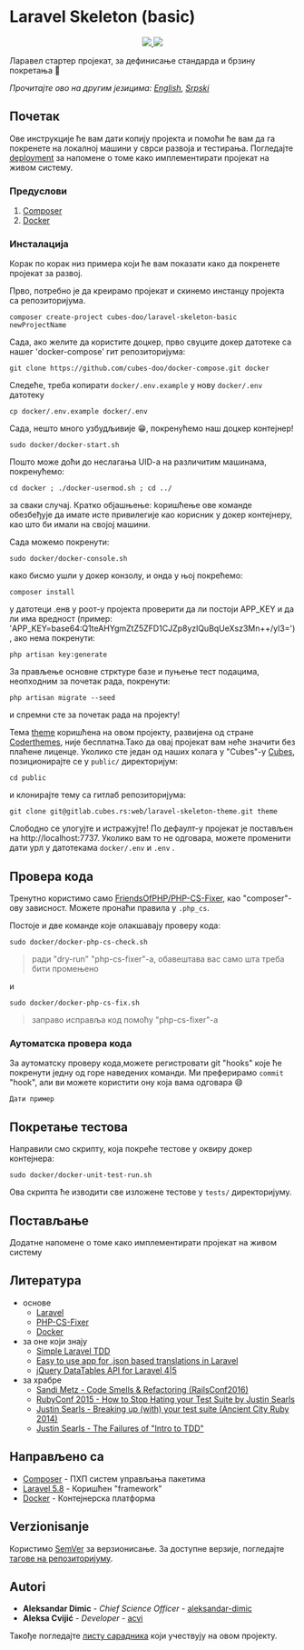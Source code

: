 # Laravel Skeleton (basic)

<p align="center">
    <a href="https://packagist.org/packages/cubes-doo/laravel-skeleton-basic" alt="Version">
      <img src="https://img.shields.io/packagist/v/cubes-doo/laravel-skeleton-basic.svg" />
   </a>
    <a href="https://packagist.org/packages/cubes-doo/laravel-skeleton-basic" alt="Downloads">
      <img src="https://img.shields.io/packagist/dm/cubes-doo/laravel-skeleton-basic.svg" />
   </a>
</p>

Ларавел стартер пројекат, за дефинисање стандарда и брзину покретања :rocket:

*Прочитајте ово на другим језицима: [English](README.md), [Srpski](README.sr-lat.md)*

## Почетак

Ове инструкције ће вам дати копију пројекта и помоћи ће вам да га покренете на локалној машини у сврси развоја и тестирања. Погледајте  [deployment](#deployment) за напомене о томе како имплементирати пројекат на живом систему.

### Предуслови

1. [Composer](https://getcomposer.org/)
1. [Docker](https://docs.docker.com/install/)

### Инсталација

Корак по корак низ примера који ће вам показати како да покренете пројекат за развој.

Прво, потребно је да креирамо пројекат и скинемо инстанцу пројекта са репозиторијума.

```
composer create-project cubes-doo/laravel-skeleton-basic newProjectName
```

Сада, ако желите да користите доцкер, прво свуците докер датотеке са нашег 'docker-compose' гит репозиторијума:

```
git clone https://github.com/cubes-doo/docker-compose.git docker
```

Следеће, треба копирати `docker/.env.example` у нову `docker/.env` датотеку

```
cp docker/.env.example docker/.env
```

Сада, нешто много узбудљивије :grin:, покренућемо наш доцкер контејнер!

```
sudo docker/docker-start.sh
```

Пошто може доћи до неслагања UID-a на различитим машинама, покренућемо:

```
cd docker ; ./docker-usermod.sh ; cd ../
```

за сваки случај. Кратко објашњење: kоришћење ове команде обезбеђује да имате исте привилегије као корисник у докер контејнеру, као што би имали на својој машини.

Сада можемо покренути:

```
sudo docker/docker-console.sh
```

како бисмо ушли у докер конзолу, и онда у њој покрећемо:

```
composer install
```

у датотеци .енв у роот-у пројекта проверити да ли постоји APP_KEY и да ли има вредност (пример: 'APP_KEY=base64:Q1teAHYgmZtZ5ZFD1CJZp8yzlQuBqUeXsz3Mn++/yl3='), ако нема покренути:

```
php artisan key:generate
```

За прављење основне стрктуре базе и пуњење тест подацима, неопходним за почетак рада, покренути:

```
php artisan migrate --seed
```

и спремни сте за почетак рада на пројекту!

Тема [theme](https://coderthemes.com/codefox/menu-dark/index.html) коришћена на овом пројекту, развијена од стране [Coderthemes](https://coderthemes.com/), није бесплатна.Тако да овај пројекат вам неће значити без плаћене лиценце. Уколико сте један од наших колага у "Cubes"-у [Cubes](https://cubes.rs/), позиционирајте се у `public/` директоријум:

```
cd public
```

и клонирајте тему са гитлаб репозиторијума:

```
git clone git@gitlab.cubes.rs:web/laravel-skeleton-theme.git theme
```

Слободно се улогујте и истражујте! По дефаулт-у пројекат је постављен на http://localhost:7737. Уколико вам то не одговара, можете променити дати урл у датотекама `docker/.env` и `.env` .

## Провера кода

Тренутнo користимо само [FriendsOfPHP/PHP-CS-Fixer](https://github.com/FriendsOfPHP/PHP-CS-Fixer), као "composer"-ову зависност. Можете пронаћи правила у `.php_cs`. 

Постоје и две команде које олакшавају проверу кода:

```
sudo docker/docker-php-cs-check.sh
```
> ради "dry-run" "php-cs-fixer"-а, обавештава вас само шта треба бити промењено

и
```
sudo docker/docker-php-cs-fix.sh
```
> заправо исправља код помоћу "php-cs-fixer"-a

### Аутоматска провера кода

За аутоматску проверу кода,можете регистровати git "hooks" које ће покренути једну од горе наведених команди. Ми преферирамо `commit` "hook", али ви можете користити ону која вама одговара  :smile:

```
Дати пример
```

## Покретање тестова

Направили смо скрипту, која покреће тестове у оквиру докер контејнера:

```
sudo docker/docker-unit-test-run.sh
```

Ова скрипта ће изводити све изложене тестове у `tests/` директоријуму.

## Постављање

Додатне напомене о томе како имплементирати пројекат на живом систему

## Литература

 - основе
    - [Laravel](https://laravel.com/docs/5.7)
    - [PHP-CS-Fixer](https://github.com/FriendsOfPHP/PHP-CS-Fixer)
    - [Docker](https://docs.docker.com/get-started/)
 - за оне који знају
    - [Simple Laravel TDD](https://medium.com/@jsdecena/simple-tdd-in-laravel-with-11-steps-c475f8b1b214)
    - [Easy to use app for .json based translations in Laravel](https://github.com/christofferok/langly)
    - [jQuery DataTables API for Laravel 4|5](https://github.com/yajra/laravel-datatables)
 - за храбре
    - [Sandi Metz - Code Smells & Refactoring (RailsConf2016)](https://www.youtube.com/watch?v=D4auWwMsEnY)
    - [RubyConf 2015 - How to Stop Hating your Test Suite by Justin Searls](https://www.youtube.com/watch?v=VD51AkG8EZw)
    - [Justin Searls - Breaking up (with) your test suite (Ancient City Ruby 2014)](https://www.youtube.com/watch?v=9_3RsSvgRd4)
    - [Justin Searls - The Failures of "Intro to TDD"](http://blog.testdouble.com/posts/2014-01-25-the-failures-of-intro-to-tdd)

## Направљено са

* [Composer](https://getcomposer.org/) - ПХП систем управљања пакетима
* [Laravel 5.8](https://laravel.com/docs/5.8/) - Коришћен "framework"
* [Docker](https://docs.docker.com/) - Контејнерска платформа

## Verzionisanje

Користимо [SemVer](http://semver.org/) за верзионисање. За доступне верзије, погледајте [тагове на репозиторијуму](https://github.com/cubes-doo/laravel-skeleton-basic/releases). 

## Autori

* **Aleksandar Dimic** - *Chief Science Officer* - [aleksandar-dimic](https://github.com/aleksandar-dimic)
* **Aleksa Cvijić** - *Developer* - [acvi](https://github.com/ACvijic)

Такође погледајте [листу сарадника](https://github.com/cubes-doo/laravel-skeleton-basic/graphs/contributors) који учествују на овом пројекту.
